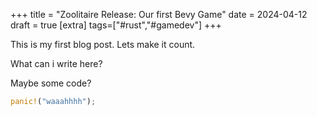 +++
title = "Zoolitaire Release: Our first Bevy Game"
date = 2024-04-12
draft = true
[extra]
tags=["#rust","#gamedev"] 
+++

This is my first blog post. 
Lets make it count.

<!-- more -->

What can i write here?

Maybe some code?

```rust
panic!("waaahhhh");
```
